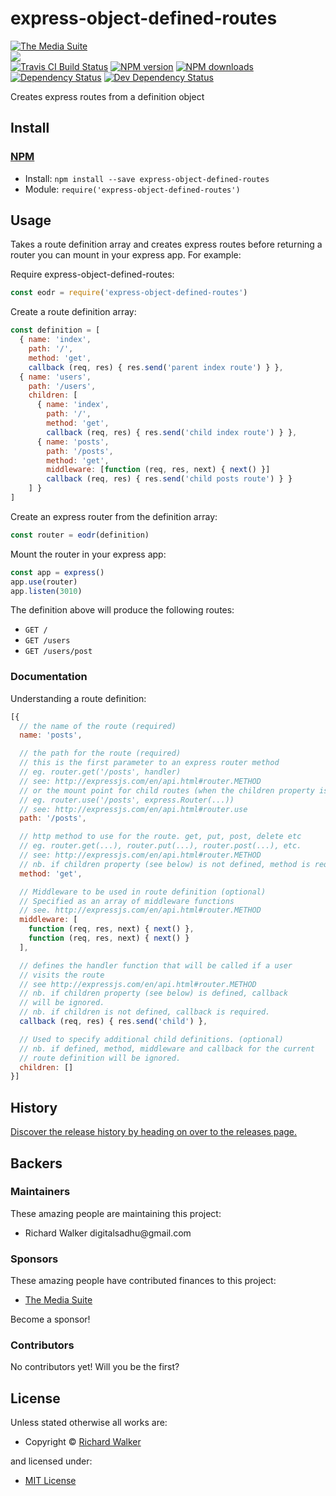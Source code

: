 <!-- TITLE/ -->

<h1>express-object-defined-routes</h1>

<!-- /TITLE -->


<!-- BADGES/ -->

<span class="badge-badge"><a href="https://mediasuite.co.nz" title="The Media Suite"><img src="https://mediasuite.co.nz/ms-badge.png" alt="The Media Suite" /></a></span>
<br class="badge-separator" />
<span class="badge-badge"><a href="https://nodei.co/npm/express-object-defined-routes"><img src="https://nodei.co/npm/express-object-defined-routes.png?downloads=true&stars=true" /></a></span>
<br class="badge-separator" />
<span class="badge-travisci"><a href="http://travis-ci.org/digitalsadhu/express-object-defined-routes" title="Check this project's build status on TravisCI"><img src="https://img.shields.io/travis/digitalsadhu/express-object-defined-routes/master.svg" alt="Travis CI Build Status" /></a></span>
<span class="badge-npmversion"><a href="https://npmjs.org/package/express-object-defined-routes" title="View this project on NPM"><img src="https://img.shields.io/npm/v/express-object-defined-routes.svg" alt="NPM version" /></a></span>
<span class="badge-npmdownloads"><a href="https://npmjs.org/package/express-object-defined-routes" title="View this project on NPM"><img src="https://img.shields.io/npm/dm/express-object-defined-routes.svg" alt="NPM downloads" /></a></span>
<span class="badge-daviddm"><a href="https://david-dm.org/digitalsadhu/express-object-defined-routes" title="View the status of this project's dependencies on DavidDM"><img src="https://img.shields.io/david/digitalsadhu/express-object-defined-routes.svg" alt="Dependency Status" /></a></span>
<span class="badge-daviddmdev"><a href="https://david-dm.org/digitalsadhu/express-object-defined-routes#info=devDependencies" title="View the status of this project's development dependencies on DavidDM"><img src="https://img.shields.io/david/dev/digitalsadhu/express-object-defined-routes.svg" alt="Dev Dependency Status" /></a></span>

<!-- /BADGES -->


<!-- DESCRIPTION/ -->

Creates express routes from a definition object

<!-- /DESCRIPTION -->


<!-- INSTALL/ -->

<h2>Install</h2>

<a href="https://npmjs.com" title="npm is a package manager for javascript"><h3>NPM</h3></a><ul>
<li>Install: <code>npm install --save express-object-defined-routes</code></li>
<li>Module: <code>require('express-object-defined-routes')</code></li></ul>

<!-- /INSTALL -->


## Usage

Takes a route definition array and creates express routes before returning a router you can mount in your express app.
For example:

Require express-object-defined-routes:
```js
const eodr = require('express-object-defined-routes')
```

Create a route definition array:
```js
const definition = [
  { name: 'index',
    path: '/',
    method: 'get',
    callback (req, res) { res.send('parent index route') } },
  { name: 'users',
    path: '/users',
    children: [
      { name: 'index',
        path: '/',
        method: 'get',
        callback (req, res) { res.send('child index route') } },
      { name: 'posts',
        path: '/posts',
        method: 'get',
        middleware: [function (req, res, next) { next() }]
        callback (req, res) { res.send('child posts route') } }
    ] }
]
```

Create an express router from the definition array:
```js
const router = eodr(definition)
```

Mount the router in your express app:
```js
const app = express()
app.use(router)
app.listen(3010)
```

The definition above will produce the following routes:
- `GET /`
- `GET /users`
- `GET /users/post`

### Documentation

Understanding a route definition:
```js
[{
  // the name of the route (required)
  name: 'posts',

  // the path for the route (required)
  // this is the first parameter to an express router method
  // eg. router.get('/posts', handler)
  // see: http://expressjs.com/en/api.html#router.METHOD
  // or the mount point for child routes (when the children property is defined)
  // eg. router.use('/posts', express.Router(...))
  // see: http://expressjs.com/en/api.html#router.use
  path: '/posts',

  // http method to use for the route. get, put, post, delete etc
  // eg. router.get(...), router.put(...), router.post(...), etc.
  // see: http://expressjs.com/en/api.html#router.METHOD
  // nb. if children property (see below) is not defined, method is required.
  method: 'get',

  // Middleware to be used in route definition (optional)
  // Specified as an array of middleware functions
  // see. http://expressjs.com/en/api.html#router.METHOD
  middleware: [
    function (req, res, next) { next() },
    function (req, res, next) { next() }
  ],

  // defines the handler function that will be called if a user
  // visits the route
  // see http://expressjs.com/en/api.html#router.METHOD
  // nb. if children property (see below) is defined, callback
  // will be ignored.
  // nb. if children is not defined, callback is required.
  callback (req, res) { res.send('child') },

  // Used to specify additional child definitions. (optional)
  // nb. if defined, method, middleware and callback for the current
  // route definition will be ignored.
  children: []
}]
```

<!-- HISTORY/ -->

<h2>History</h2>

<a href="https://github.com/digitalsadhu/express-object-defined-routes/releases">Discover the release history by heading on over to the releases page.</a>

<!-- /HISTORY -->


<!-- BACKERS/ -->

<h2>Backers</h2>

<h3>Maintainers</h3>

These amazing people are maintaining this project:

<ul><li>Richard Walker digitalsadhu@gmail.com</li></ul>

<h3>Sponsors</h3>

These amazing people have contributed finances to this project:

<ul><li><a href="http://mediasuite.co.nz">The Media Suite</a></li></ul>

Become a sponsor!



<h3>Contributors</h3>

No contributors yet! Will you be the first?



<!-- /BACKERS -->


<!-- LICENSE/ -->

<h2>License</h2>

Unless stated otherwise all works are:

<ul><li>Copyright &copy; <a href="http://github.com/digitalsadhu/express-object-defined-routes">Richard Walker</a></li></ul>

and licensed under:

<ul><li><a href="http://spdx.org/licenses/MIT.html">MIT License</a></li></ul>

<!-- /LICENSE -->
